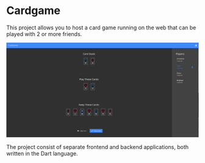# Cardgame

This project allows you to host a card game running on the web that can be played with 2 or more friends.

<img src="./playingDark.png" alt="Screenshot Cardgame" width="1000r">

The project consist of separate frontend and backend applications, both written in the Dart language.
